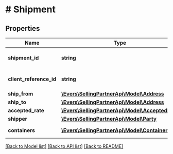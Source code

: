# # Shipment

## Properties

Name | Type | Description | Notes
------------ | ------------- | ------------- | -------------
**shipment_id** | **string** | The unique shipment identifier. |
**client_reference_id** | **string** | Client reference id. |
**ship_from** | [**\Evers\SellingPartnerApi\Model\Address**](Address.md) |  |
**ship_to** | [**\Evers\SellingPartnerApi\Model\Address**](Address.md) |  |
**accepted_rate** | [**\Evers\SellingPartnerApi\Model\AcceptedRate**](AcceptedRate.md) |  | [optional]
**shipper** | [**\Evers\SellingPartnerApi\Model\Party**](Party.md) |  | [optional]
**containers** | [**\Evers\SellingPartnerApi\Model\Container[]**](Container.md) | A list of container. |

[[Back to Model list]](../../README.md#models) [[Back to API list]](../../README.md#endpoints) [[Back to README]](../../README.md)
